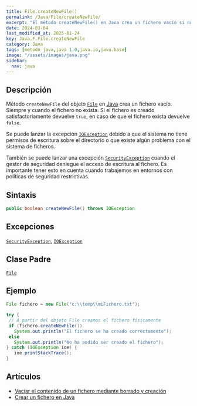 ```yaml
---
title: File.createNewFile()
permalink: /Java/File/createNewFile/
excerpt: "El método createNewFile() en Java crea un fichero vacío si no existe, devolviendo true si tiene éxito."
date: 2024-03-04
last_modified_at: 2025-01-24
key: Java.F.File.createNewFile
category: Java
tags: [metodo java,java 1.0,java.io,java.base]
image: "/assets/images/java.png"
sidebar:
  nav: java
---
```


## Descripción


Método `createNewFile` del objeto [`File`](https://www.w3api.com/Java/File/) en [Java](https://www.manualweb.net/java/) crea un fichero vacío. Siempre y cuando el fichero no exista. Si el fichero es creado satisfactoriamente devuelve `true`, en caso de que el fichero exista devuelve `false`.


Se puede lanzar la excepción [`IOException`](https://www.w3api.com/Java/IOException/) debido a que el sistema no tiene permisos de escritura sobre el directorio o que existe algún problema con el sistema de ficheros.


También se puede lanzar una excepción [`SecurityException`](https://www.w3api.com/Java/SecurityException/) cuando el gestor de seguridad deniegue el acceso de escritura al fichero. Es importante tener esto en cuenta cuando trabajemos en entornos con políticas de seguridad restrictivas.


## Sintaxis


```java
public boolean createNewFile() throws IOException

```


## Excepciones


[`SecurityException`](https://www.w3api.com/Java/SecurityException/), [`IOException`](https://www.w3api.com/Java/IOException/)


## Clase Padre


[`File`](https://www.w3api.com/Java/File/)


## Ejemplo


```java
File fichero = new File("c:\\temp\\miFichero.txt");

try {
 // A partir del objeto File creamos el fichero físicamente
 if (fichero.createNewFile())
   System.out.println("El fichero se ha creado correctamente");
 else
   System.out.println("No ha podido ser creado el fichero");
} catch (IOException ioe) {
   ioe.printStackTrace();
}
```


## Artículos

- [Vaciar el contenido de un fichero mediante borrado y creación](http://lineadecodigo.com/Java/vaciar-el-contenido-de-un-fichero-mediante-borrado-y-creacion/)
- [Crear un fichero en Java](https://lineadecodigo.com/java/crear-un-fichero-en-java/)
